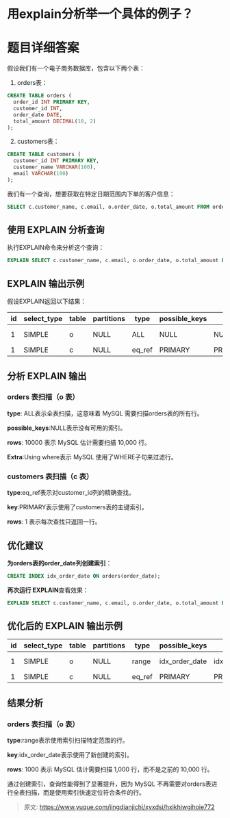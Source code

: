 # 用explain分析举一个具体的例子？

# 题目详细答案
假设我们有一个电子商务数据库，包含以下两个表：

1. orders表：

```sql
CREATE TABLE orders (
  order_id INT PRIMARY KEY,
  customer_id INT,
  order_date DATE,
  total_amount DECIMAL(10, 2)
);
```

2. customers表：

```sql
CREATE TABLE customers (
  customer_id INT PRIMARY KEY,
  customer_name VARCHAR(100),
  email VARCHAR(100)
);
```

我们有一个查询，想要获取在特定日期范围内下单的客户信息：

```sql
SELECT c.customer_name, c.email, o.order_date, o.total_amount FROM orders o JOIN customers c ON o.customer_id = c.customer_id WHERE o.order_date BETWEEN '2024-01-01' AND '2024-01-31';
```

## 使用 EXPLAIN 分析查询
执行EXPLAIN命令来分析这个查询：

```sql
EXPLAIN SELECT c.customer_name, c.email, o.order_date, o.total_amount FROM orders o JOIN customers c ON o.customer_id = c.customer_id WHERE o.order_date BETWEEN '2024-01-01' AND '2024-01-31';
```

## EXPLAIN 输出示例
假设EXPLAIN返回以下结果：

| id | select_type | table | partitions | type | possible_keys | key | key_len | ref | rows | filtered | Extra |
| --- | --- | --- | --- | --- | --- | --- | --- | --- | --- | --- | --- |
| 1 | SIMPLE | o | NULL | ALL | NULL | NULL | NULL | NULL | 10000 | 10.00 | Using where |
| 1 | SIMPLE | c | NULL | eq_ref | PRIMARY | PRIMARY | 4 | e_commerce.o.customer_id | 1 | 100.00 | NULL |


## 分析 EXPLAIN 输出
### orders 表扫描（o 表）
**type**: ALL表示全表扫描，这意味着 MySQL 需要扫描orders表的所有行。

**possible_keys**:NULL表示没有可用的索引。

**rows**: 10000 表示 MySQL 估计需要扫描 10,000 行。

**Extra**:Using where表示 MySQL 使用了WHERE子句来过滤行。

### customers 表扫描（c 表）
**type**:eq_ref表示对customer_id列的精确查找。

**key**:PRIMARY表示使用了customers表的主键索引。

**rows**: 1 表示每次查找只返回一行。

## 优化建议
**为orders表的order_date列创建索引**：

```sql
CREATE INDEX idx_order_date ON orders(order_date);
```

**再次运行 EXPLAIN**查看效果：

```sql
EXPLAIN SELECT c.customer_name, c.email, o.order_date, o.total_amount FROM orders o JOIN customers c ON o.customer_id = c.customer_id WHERE o.order_date BETWEEN '2024-01-01' AND '2024-01-31';
```

## 优化后的 EXPLAIN 输出示例
| id | select_type | table | partitions | type | possible_keys | key | key_len | ref | rows | filtered | Extra |
| --- | --- | --- | --- | --- | --- | --- | --- | --- | --- | --- | --- |
| 1 | SIMPLE | o | NULL | range | idx_order_date | idx_order_date | 3 | NULL | 1000 | 100.00 | Using index |
| 1 | SIMPLE | c | NULL | eq_ref | PRIMARY | PRIMARY | 4 | e_commerce.o.customer_id | 1 | 100.00 | NULL |


## 结果分析
### orders 表扫描（o 表）
**type**:range表示使用索引扫描特定范围的行。

**key**:idx_order_date表示使用了新创建的索引。

**rows**: 1000 表示 MySQL 估计需要扫描 1,000 行，而不是之前的 10,000 行。



通过创建索引，查询性能得到了显著提升，因为 MySQL 不再需要对orders表进行全表扫描，而是使用索引快速定位符合条件的行。



> 原文: <https://www.yuque.com/jingdianjichi/xyxdsi/hxikhiwgihoie772>
